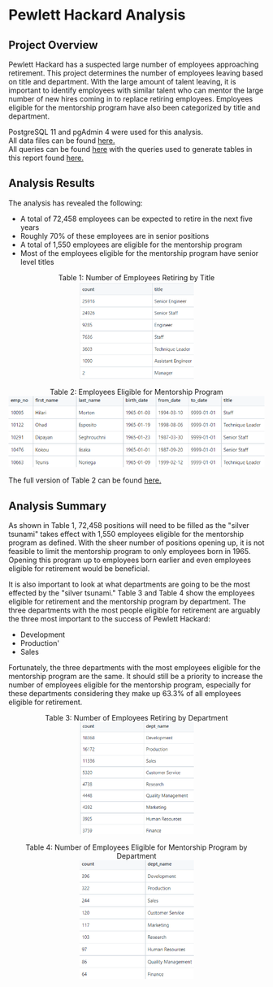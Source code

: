 # Pewlett Hackard Analysis

## Project Overview

Pewlett Hackard has a suspected large number of employees approaching retirement. This project determines the number of employees leaving based on title and department. With the large amount of talent leaving, it is important to identify employees with similar talent who can mentor the large number of new hires coming in to replace retiring employees. Employees eligible for the mentorship program have also been categorized by title and department.

PostgreSQL 11 and pgAdmin 4 were used for this analysis.</br>
All data files can be found [here.](https://github.com/skgolden13/Pewlett_Hackard_Analysis/tree/main/Data)</br>
All queries can be found [here](https://github.com/skgolden13/Pewlett_Hackard_Analysis/tree/main/Queries) with the queries used to generate tables in this report found [here.](https://github.com/skgolden13/Pewlett_Hackard_Analysis/blob/main/Queries/Employee_Database_Challenge.sql)

## Analysis Results

The analysis has revealed the following:
- A total of 72,458 employees can be expected to retire in the next five years
- Roughly 70% of these employees are in senior positions
- A total of 1,550 employees are eligible for the mentorship program
- Most of the employees eligible for the mentorship program have senior level titles

<p align="center">
  Table 1: Number of Employees Retiring by Title</br>
  <img width="225" alt="Retiring_titles" src="https://github.com/skgolden13/Pewlett_Hackard_Analysis/blob/main/Data/retiring_titles.PNG"></br>
</p>

<p align="center">
  Table 2: Employees Eligible for Mentorship Program</br>
  <img width="900" alt="Mentorship_eligibility" src="https://github.com/skgolden13/Pewlett_Hackard_Analysis/blob/main/Data/mentorship_eligibility.PNG"></br>
</p>

The full version of Table 2 can be found [here.](https://github.com/skgolden13/Pewlett_Hackard_Analysis/blob/main/Data/mentorship_eligibility.csv)

## Analysis Summary

As shown in Table 1, 72,458 positions will need to be filled as the "silver tsunami" takes effect with 1,550 employees eligible for the mentorship program as defined. With the sheer number of positions opening up, it is not feasible to limit the mentorship program to only employees born in 1965. Opening this program up to employees born earlier and even employees eligible for retirement would be beneficial.

It is also important to look at what departments are going to be the most effected by the "silver tsunami." Table 3 and Table 4 show the employees eligible for retirement and the mentorship program by department. The three departments with the most people eligible for retirement are arguably the three most important to the success of Pewlett Hackard:
- Development
- Production'
- Sales

Fortunately, the three departments with the most employees eligible for the mentorship program are the same. It should still be a priority to increase the number of employees eligible for the mentorship program, especially for these departments considering they make up 63.3% of all employees eligible for retirement.

<p align="center">
  Table 3: Number of Employees Retiring by Department</br>
  <img width="225" alt="retiring_dept_count" src="https://github.com/skgolden13/Pewlett_Hackard_Analysis/blob/main/Data/retiring_dept_count.PNG"></br>
</p>

<p align="center">
  Table 4: Number of Employees Eligible for Mentorship Program by Department</br>
  <img width="225" alt="mentor_dept_count" src="https://github.com/skgolden13/Pewlett_Hackard_Analysis/blob/main/Data/mentor_dept_count.PNG"></br>
</p>
